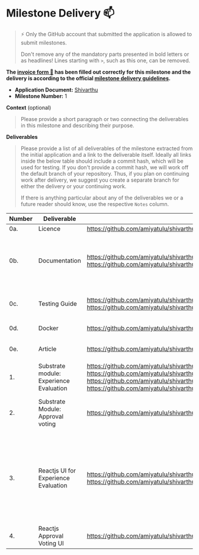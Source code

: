 # Milestone Delivery :mailbox:

> ⚡ Only the GitHub account that submitted the application is allowed to submit milestones.
>
> Don't remove any of the mandatory parts presented in bold letters or as headlines! Lines starting with `>`, such as this one, can be removed.

**The [invoice form :pencil:](https://docs.google.com/forms/d/e/1FAIpQLSfmNYaoCgrxyhzgoKQ0ynQvnNRoTmgApz9NrMp-hd8mhIiO0A/viewform) has been filled out correctly for this milestone and the delivery is according to the official [milestone delivery guidelines](https://github.com/w3f/Grants-Program/blob/master/docs/milestone-deliverables-guidelines.md).**

- **Application Document:** [Shivarthu](https://github.com/w3f/Grants-Program/blob/master/applications/Shivarthu.md)
- **Milestone Number:** 1

**Context** (optional)

> Please provide a short paragraph or two connecting the deliverables in this milestone and describing their purpose.

**Deliverables**

> Please provide a list of all deliverables of the milestone extracted from the initial application and a link to the deliverable itself. Ideally all links inside the below table should include a commit hash, which will be used for testing. If you don't provide a commit hash, we will work off the default branch of your repository. Thus, if you plan on continuing work after delivery, we suggest you create a separate branch for either the delivery or your continuing work.
>
> If there is anything particular about any of the deliverables we or a future reader should know, use the respective `Notes` column.

| Number | Deliverable                             | Link                                                                                                                                                                                                                                                                                                                                                                                                                                                                         | Notes                                                                                                                                                   |
| ------ | --------------------------------------- | ---------------------------------------------------------------------------------------------------------------------------------------------------------------------------------------------------------------------------------------------------------------------------------------------------------------------------------------------------------------------------------------------------------------------------------------------------------------------------- | ------------------------------------------------------------------------------------------------------------------------------------------------------- |
| 0a.    | Licence                                 | https://github.com/amiyatulu/shivarthu/blob/main/LICENSE                                                                                                                                                                                                                                                                                                                                                                                                                     | MIT                                                                                                                                                     |
| 0b.    | Documentation                           | https://github.com/amiyatulu/shivarthu/blob/main/docs/Shivarthu.md <br> https://github.com/amiyatulu/shivarthu/blob/a38ff3aa038474613427a3ee4af3ed8108f70941/pallets/template/src/lib.rs <br>                                                                                                                                                                                                                                                                                | Technical Details and some documentation is written in comments with the code                                                                           |
| 0c.    | Testing Guide                           | https://github.com/amiyatulu/shivarthu/blob/a38ff3aa038474613427a3ee4af3ed8108f70941/pallets/template/src/tests.rs <br/> https://github.com/amiyatulu/shivarthu/blob/a38ff3aa038474613427a3ee4af3ed8108f70941/pallets/election/src/tests.rs                                                                                                                                                                                                                                  | Tests for profile validation and election                                                                                                               |
| 0d.    | Docker                                  | https://github.com/amiyatulu/shivarthu/blob/a38ff3aa038474613427a3ee4af3ed8108f70941/docker-compose.yml                                                                                                                                                                                                                                                                                                                                                                      | Docker compose file                                                                                                                                     |
| 0e.    | Article                                 | https://github.com/amiyatulu/shivarthu/blob/main/docs/Shivarthu.md                                                                                                                                                                                                                                                                                                                                                                                                           | Technical Details and whitepaper                                                                                                                        |
| 1.     | Substrate module: Experience Evaluation | https://github.com/amiyatulu/shivarthu/tree/a38ff3aa038474613427a3ee4af3ed8108f70941/pallets/template <br> https://github.com/amiyatulu/shivarthu/tree/a38ff3aa038474613427a3ee4af3ed8108f70941/pallets/schelling-game-shared <br> https://github.com/amiyatulu/shivarthu/tree/a38ff3aa038474613427a3ee4af3ed8108f70941/pallets/sortition-sum-game <br> https://github.com/amiyatulu/shivarthu/tree/a38ff3aa038474613427a3ee4af3ed8108f70941/pallets/profile-validation <br> | Schelling game for experience evaluation                                                                                                                |
| 2.     | Substrate Module: Approval voting       | https://github.com/amiyatulu/shivarthu/tree/a38ff3aa038474613427a3ee4af3ed8108f70941/pallets/election                                                                                                                                                                                                                                                                                                                                                                        | Selection of representatives through multi winner approval                                                                                              |
| 3.     | Reactjs UI for Experience Evaluation    | https://github.com/amiyatulu/shivarthu_frontend/tree/96a57eeec466ad842136932fce6a48c070155fa2/src/components/profilevalidation <br> https://github.com/amiyatulu/shivarthu_frontend/tree/96a57eeec466ad842136932fce6a48c070155fa2/src/components/profile                                                                                                                                                                                                                     | Uploading evidence of experience for the department using IPFS, UI for commit and reveal voting for schelling game and interaction of UI with substrate |
| 4.     | Reactjs Approval Voting UI              | https://github.com/amiyatulu/shivarthu_frontend/tree/96a57eeec466ad842136932fce6a48c070155fa2/src/components/election                                                                                                                                                                                                                                                                                                                                                        | Approval Voting UI                                                                                                                                      |
